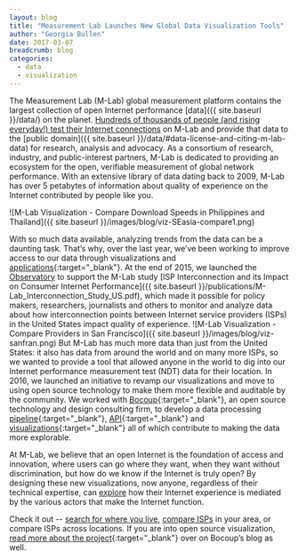 ```yaml
---
layout: blog
title: "Measurement Lab Launches New Global Data Visualization Tools"
author: "Georgia Bullen"
date: 2017-03-07
breadcrumb: blog
categories:
  - data
  - visualization
---
```


The Measurement Lab (M-Lab) global measurement platform contains the largest collection of open Internet performance [data]({{ site.baseurl }}/data/) on the planet. [Hundreds of thousands of people (and rising everyday!) test their Internet connections](https://viz.measurementlab.net/) on M-Lab and provide that data to the [public domain]({{ site.baseurl }}/data/#data-license-and-citing-m-lab-data) for research, analysis and advocacy. As a consortium of research, industry, and public-interest partners,  M-Lab is dedicated to providing an ecosystem for the open, verifiable measurement of global network performance. With an extensive library of data dating back to 2009, M-Lab has over 5 petabytes of information about quality of experience on the Internet contributed by people like you.<!--more-->

![M-Lab Visualization - Compare Download Speeds in Philippines and Thailand]({{ site.baseurl }}/images/blog/viz-SEasia-compare1.png)

With so much data available, analyzing trends from the data can be a daunting task. That’s why, over the last year, we’ve been working to improve access to our data through visualizations and [applications](https://www.newamerica.org/oti/press-releases/seattle-launches-broadband-speed-test-in-partnership-with-oti/){:target="_blank"}. At the end of 2015, we launched the [Observatory](https://www.measurementlab.net/observatory/) to support the M-Lab study [ISP Interconnection and its Impact on Consumer Internet Performance]({{ site.baseurl }}/publications/M-Lab_Interconnection_Study_US.pdf), which made it possible for policy makers, researchers, journalists and others to monitor and analyze data about how interconnection points between Internet service providers (ISPs) in the United States impact quality of experience. ![M-Lab Visualization - Compare Providers in San Francisco]({{ site.baseurl }}/images/blog/viz-sanfran.png)
But M-Lab has much more data than just from the United States: it also has data from around the world and on many more ISPs, so we wanted to provide a tool that allowed anyone in the world to dig into our Internet performance measurement test (NDT) data for their location. In 2016, we launched an initiative to revamp our visualizations and move to using open source technology to make them more flexible and auditable by the community. We worked with [Bocoup](https://bocoup.com/datavis){:target="_blank"}, an open source technology and design consulting firm, to develop a data processing [pipeline](https://github.com/m-lab/mlab-vis-pipeline){:target="_blank"}, [API](https://github.com/m-lab/mlab-vis-api){:target="_blank"} and [visualizations](https://github.com/m-lab/mlab-vis-client){:target="_blank"} all of which contribute to making the data more explorable.

At M-Lab, we believe that an open Internet is the foundation of access and innovation, where users can go where they want, when they want without discrimination, but how do we know if the Internet is truly open? By designing these new visualizations, now anyone, regardless of their technical expertise, can [explore](https://viz.measurementlab.net/) how their Internet experience is mediated by the various actors that make the Internet function.

Check it out -- [search for where you live](http://viz.measurementlab.net/), [compare ISPs](https://viz.measurementlab.net/compare/location) in your area, or compare ISPs across locations. If you are into open source visualization, [read more about the project](https://bocoup.com/?p=4898&preview=1&_ppp=c74ba9af28){:target="_blank"} over on Bocoup’s blog as well.